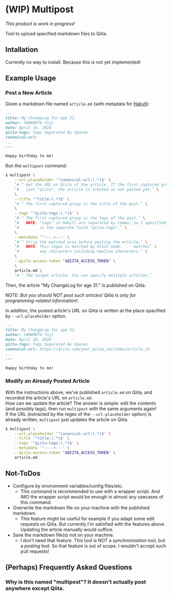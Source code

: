 # (WIP) Multipost

*This product is work in progress!*

Tool to upload specified markdown files to Qiita.

## Intallation

Currently no way to install. Because this is not yet implemented!

## Example Usage

### Post a New Article

Given a markdown file named `article.md` (with metadata for [Hakyll](https://jaspervdj.be/hakyll/)):

```markdown
---
title: My ChangeLog for age 31.
author: YAMAMOTO Yuji
date: April 16, 2020
qiita-tags: Tags Separated By Spaces
canonical-url:
...
---

Happy birthday to me!
```

Run the `multipost` command:

```bash
$ multipost \
    --url-placeholder '^canonical-url:(.*)$' \
    `# ^ Get the URL on Qiita of the article. If the first captured group is blank or` \
    `#   just "qiita", the article is treated as not posted yet.` \
    \
    --title '^title:(.*)$' \
    `# ^ The first captured group is the title of the post.` \
    \
    --tags '^qiita-tags:(.*)$' \
    `# ^ The first captured group is the tags of the post.` \
    `#   NOTE: "tags" in Hakyll are separated by comma, so I specified it` \
    `#         in the separate field "qiita-tags".` \
    \
    --metadata '^---.+---' \
    `# ^ Strip the matched area before posting the article.` \
    `#   NOTE: This regex is matched by block mode: '.' matches` \
    `#         any characters including newline characters.` \
    \
    --qiita-access-token "$QIITA_ACCESS_TOKEN" \
    \
    article.md \
    `# ^ The target article. You can specify multiple articles.`
```

Then, the article "My ChangeLog for age 31." is published on Qiita.

NOTE: *But you should NOT post such articles! Qiita is only for programming-related information!*.

In addition, the posted article's URL on Qiita is written at the place spacified by `--url-placeholder` option.

```markdown
---
title: My ChangeLog for age 31.
author: YAMAMOTO Yuji
date: April 16, 2020
qiita-tags: Tags Separated By Spaces
canonical-url: https://qiita.com/your_qiita_id/items/article_id
...
---

Happy birthday to me!
```

### Modify an Already Posted Article

With the instructions above, we've published `article.md` on Qiita, and recorded the article's URL on `article.md`.  
How can we update the article? The answer is simple: edit the contents (and possibly tags), then run `multipost` with the same arguments again!  
If the URL (extracted by the regex of the `--url-placeholder` option) is already written, `multipost` just updates the article on Qiita.

```bash
$ multipost \
    --url-placeholder '^canonical-url:(.*)$' \
    --title '^title:(.*)$' \
    --tags '^qiita-tags:(.*)$' \
    --metadata '^---.+---' \
    --qiita-access-token "$QIITA_ACCESS_TOKEN" \
    article.md
```

## Not-ToDos

- Configure by environment variables/config files/etc.
    - This command is recommended to use with a wrapper script. And IMO the wrapper script would be enough in almost any usecases of this command.
- Overwrite the markdown file on your machine with the published markdown.
    - This feature might be useful for example if you adapt some edit requests on Qiita. But currently I'm satisfied with the features above. Updating the article manually would suffice.
- Save the markdown file(s) not on your machine.
    - I don't need that feature. This tool is NOT a *synchronisation* tool, but a *posting* tool. So that feature is out of scope. I wouldn't accept such pull requests!

## (Perhaps) Frequently Asked Questions

### Why is this named "multipost"? It doesn't actually post anywhere except Qiita.


